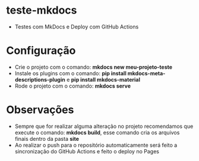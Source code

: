 # teste-mkdocs

* Testes com MkDocs e Deploy com GitHub Actions

# Configuração

* Crie o projeto com o comando: **mkdocs new meu-projeto-teste**
* Instale os plugins com o comando: **pip install mkdocs-meta-descriptions-plugin** e **pip install mkdocs-material**
* Rode o projeto com o comando: **mkdocs serve**

# Observações

* Sempre que for realizar alguma alteração no projeto recomendamos que execute o comando: **mkdocs build**, esse comando cria os arquivos finais dentro da pasta **site**
* Ao realizar o push para o repositório automaticamente será feito a sincronização do GitHub Actions e feito o deploy no Pages